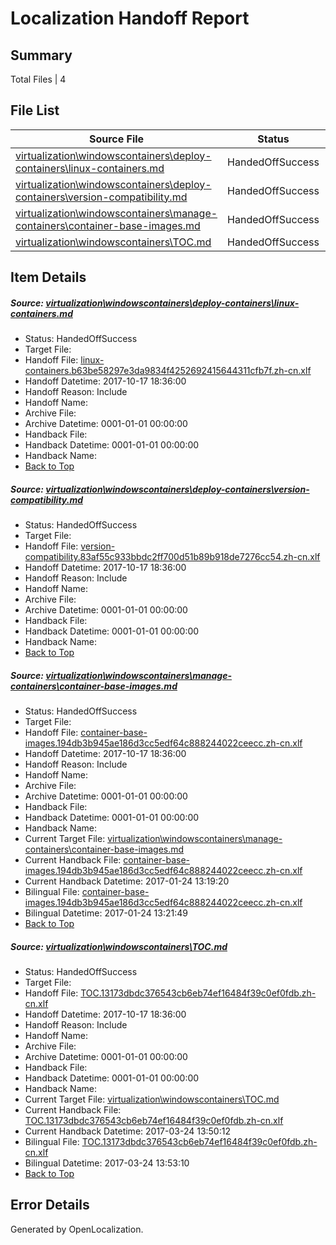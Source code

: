 # <a name='report-top'></a> Localization Handoff Report

## Summary
 Total Files | 4

## File List
 Source File | Status | Details 
 ----------- | ------ | ------- 
 [virtualization\windowscontainers\deploy-containers\linux-containers.md](https://github.com/Microsoft/Virtualization-Documentation-Private/blob/8ce23ca36f3dbae96a09f73d8c2f235943f8cd47/virtualization/windowscontainers/deploy-containers/linux-containers.md) | HandedOffSuccess | [Details](#74974069a1943e9f8fff1d2499a66c8fb5f83774277)
 [virtualization\windowscontainers\deploy-containers\version-compatibility.md](https://github.com/Microsoft/Virtualization-Documentation-Private/blob/8ce23ca36f3dbae96a09f73d8c2f235943f8cd47/virtualization/windowscontainers/deploy-containers/version-compatibility.md) | HandedOffSuccess | [Details](#30bbdae5c3e86e2c9c582a71871bee7f9cc4e895294)
 [virtualization\windowscontainers\manage-containers\container-base-images.md](https://github.com/Microsoft/Virtualization-Documentation-Private/blob/8ce23ca36f3dbae96a09f73d8c2f235943f8cd47/virtualization/windowscontainers/manage-containers/container-base-images.md) | HandedOffSuccess | [Details](#1c506016175a8be2608e10063a788d55aa792ce4306)
 [virtualization\windowscontainers\TOC.md](https://github.com/Microsoft/Virtualization-Documentation-Private/blob/8ce23ca36f3dbae96a09f73d8c2f235943f8cd47/virtualization/windowscontainers/TOC.md) | HandedOffSuccess | [Details](#1969ad71b90a113d41e2f6ee66c0c00c379df379405)

## Item Details
##### <a name='74974069a1943e9f8fff1d2499a66c8fb5f83774277'></a> Source: [virtualization\windowscontainers\deploy-containers\linux-containers.md](https://github.com/Microsoft/Virtualization-Documentation-Private/blob/8ce23ca36f3dbae96a09f73d8c2f235943f8cd47/virtualization/windowscontainers/deploy-containers/linux-containers.md)
* Status: HandedOffSuccess
* Target File: 
* Handoff File: [linux-containers.b63be58297e3da9834f4252692415644311cfb7f.zh-cn.xlf](https://github.com/MicrosoftDocs/Virtualization-Documentation-Private.handoff/blob/359a500f21b01c97c4009811e7e1cbcc017a9ddc/ol-handoff/MicrosoftDocs/Virtualization-Documentation-Private.zh-cn/live/linux-containers.b63be58297e3da9834f4252692415644311cfb7f.zh-cn.xlf)
* Handoff Datetime: 2017-10-17 18:36:00
* Handoff Reason: Include
* Handoff Name: 
* Archive File: 
* Archive Datetime: 0001-01-01 00:00:00
* Handback File: 
* Handback Datetime: 0001-01-01 00:00:00
* Handback Name: 
* [Back to Top](#report-top)

##### <a name='30bbdae5c3e86e2c9c582a71871bee7f9cc4e895294'></a> Source: [virtualization\windowscontainers\deploy-containers\version-compatibility.md](https://github.com/Microsoft/Virtualization-Documentation-Private/blob/8ce23ca36f3dbae96a09f73d8c2f235943f8cd47/virtualization/windowscontainers/deploy-containers/version-compatibility.md)
* Status: HandedOffSuccess
* Target File: 
* Handoff File: [version-compatibility.83af55c933bbdc2ff700d51b89b918de7276cc54.zh-cn.xlf](https://github.com/MicrosoftDocs/Virtualization-Documentation-Private.handoff/blob/359a500f21b01c97c4009811e7e1cbcc017a9ddc/ol-handoff/MicrosoftDocs/Virtualization-Documentation-Private.zh-cn/live/version-compatibility.83af55c933bbdc2ff700d51b89b918de7276cc54.zh-cn.xlf)
* Handoff Datetime: 2017-10-17 18:36:00
* Handoff Reason: Include
* Handoff Name: 
* Archive File: 
* Archive Datetime: 0001-01-01 00:00:00
* Handback File: 
* Handback Datetime: 0001-01-01 00:00:00
* Handback Name: 
* [Back to Top](#report-top)

##### <a name='1c506016175a8be2608e10063a788d55aa792ce4306'></a> Source: [virtualization\windowscontainers\manage-containers\container-base-images.md](https://github.com/Microsoft/Virtualization-Documentation-Private/blob/8ce23ca36f3dbae96a09f73d8c2f235943f8cd47/virtualization/windowscontainers/manage-containers/container-base-images.md)
* Status: HandedOffSuccess
* Target File: 
* Handoff File: [container-base-images.194db3b945ae186d3cc5edf64c888244022ceecc.zh-cn.xlf](https://github.com/MicrosoftDocs/Virtualization-Documentation-Private.handoff/blob/359a500f21b01c97c4009811e7e1cbcc017a9ddc/ol-handoff/MicrosoftDocs/Virtualization-Documentation-Private.zh-cn/live/container-base-images.194db3b945ae186d3cc5edf64c888244022ceecc.zh-cn.xlf)
* Handoff Datetime: 2017-10-17 18:36:00
* Handoff Reason: Include
* Handoff Name: 
* Archive File: 
* Archive Datetime: 0001-01-01 00:00:00
* Handback File: 
* Handback Datetime: 0001-01-01 00:00:00
* Handback Name: 
* Current Target File: [virtualization\windowscontainers\manage-containers\container-base-images.md](https://github.com/MicrosoftDocs/Virtualization-Documentation-Private.zh-cn/blob/b3d8214de1995d394e58510c034858cb82ba9b71/virtualization/windowscontainers/manage-containers/container-base-images.md)
* Current Handback File: [container-base-images.194db3b945ae186d3cc5edf64c888244022ceecc.zh-cn.xlf](https://github.com/MicrosoftDocs/Virtualization-Documentation-Private.handback/blob/053db64a8e1a8e5f0229358d1b0050047ef06ae5/ol-handback/Microsoft/Virtualization-Documentation-Private.zh-cn/live/container-base-images.194db3b945ae186d3cc5edf64c888244022ceecc.zh-cn.xlf)
* Current Handback Datetime: 2017-01-24 13:19:20
* Bilingual File: [container-base-images.194db3b945ae186d3cc5edf64c888244022ceecc.zh-cn.xlf](https://github.com/MicrosoftDocs/Virtualization-Documentation-Private.handback/blob/053db64a8e1a8e5f0229358d1b0050047ef06ae5/ol-handback/Microsoft/Virtualization-Documentation-Private.zh-cn/live/container-base-images.194db3b945ae186d3cc5edf64c888244022ceecc.zh-cn.xlf)
* Bilingual Datetime: 2017-01-24 13:21:49
* [Back to Top](#report-top)

##### <a name='1969ad71b90a113d41e2f6ee66c0c00c379df379405'></a> Source: [virtualization\windowscontainers\TOC.md](https://github.com/Microsoft/Virtualization-Documentation-Private/blob/8ce23ca36f3dbae96a09f73d8c2f235943f8cd47/virtualization/windowscontainers/TOC.md)
* Status: HandedOffSuccess
* Target File: 
* Handoff File: [TOC.13173dbdc376543cb6eb74ef16484f39c0ef0fdb.zh-cn.xlf](https://github.com/MicrosoftDocs/Virtualization-Documentation-Private.handoff/blob/359a500f21b01c97c4009811e7e1cbcc017a9ddc/ol-handoff/MicrosoftDocs/Virtualization-Documentation-Private.zh-cn/live/TOC.13173dbdc376543cb6eb74ef16484f39c0ef0fdb.zh-cn.xlf)
* Handoff Datetime: 2017-10-17 18:36:00
* Handoff Reason: Include
* Handoff Name: 
* Archive File: 
* Archive Datetime: 0001-01-01 00:00:00
* Handback File: 
* Handback Datetime: 0001-01-01 00:00:00
* Handback Name: 
* Current Target File: [virtualization\windowscontainers\TOC.md](https://github.com/MicrosoftDocs/Virtualization-Documentation-Private.zh-cn/blob/21f4320cb76270b953a1d22d857047a2fcf5d4b8/virtualization/windowscontainers/TOC.md)
* Current Handback File: [TOC.13173dbdc376543cb6eb74ef16484f39c0ef0fdb.zh-cn.xlf](https://github.com/MicrosoftDocs/Virtualization-Documentation-Private.handback/blob/12b9210bd767a837cc8b1dc43a1db28933ca017d/ol-handback/Microsoft/Virtualization-Documentation-Private.zh-cn/live/TOC.13173dbdc376543cb6eb74ef16484f39c0ef0fdb.zh-cn.xlf)
* Current Handback Datetime: 2017-03-24 13:50:12
* Bilingual File: [TOC.13173dbdc376543cb6eb74ef16484f39c0ef0fdb.zh-cn.xlf](https://github.com/MicrosoftDocs/Virtualization-Documentation-Private.handback/blob/12b9210bd767a837cc8b1dc43a1db28933ca017d/ol-handback/Microsoft/Virtualization-Documentation-Private.zh-cn/live/TOC.13173dbdc376543cb6eb74ef16484f39c0ef0fdb.zh-cn.xlf)
* Bilingual Datetime: 2017-03-24 13:53:10
* [Back to Top](#report-top)


## Error Details

Generated by OpenLocalization.
